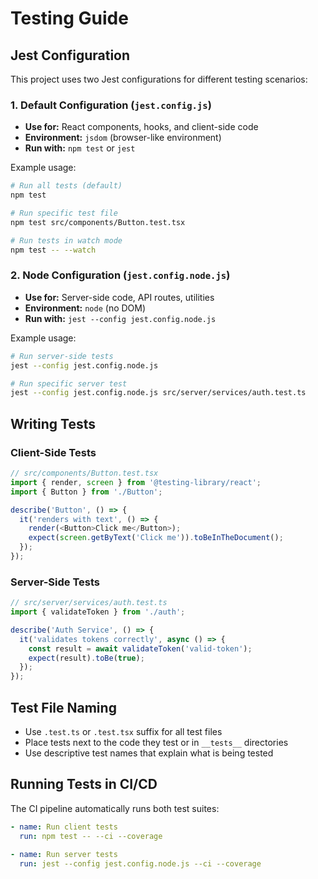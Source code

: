 # Testing Guide

## Jest Configuration

This project uses two Jest configurations for different testing scenarios:

### 1. Default Configuration (`jest.config.js`)
- **Use for:** React components, hooks, and client-side code
- **Environment:** `jsdom` (browser-like environment)
- **Run with:** `npm test` or `jest`

Example usage:
```bash
# Run all tests (default)
npm test

# Run specific test file
npm test src/components/Button.test.tsx

# Run tests in watch mode
npm test -- --watch
```

### 2. Node Configuration (`jest.config.node.js`)
- **Use for:** Server-side code, API routes, utilities
- **Environment:** `node` (no DOM)
- **Run with:** `jest --config jest.config.node.js`

Example usage:
```bash
# Run server-side tests
jest --config jest.config.node.js

# Run specific server test
jest --config jest.config.node.js src/server/services/auth.test.ts
```

## Writing Tests

### Client-Side Tests
```typescript
// src/components/Button.test.tsx
import { render, screen } from '@testing-library/react';
import { Button } from './Button';

describe('Button', () => {
  it('renders with text', () => {
    render(<Button>Click me</Button>);
    expect(screen.getByText('Click me')).toBeInTheDocument();
  });
});
```

### Server-Side Tests
```typescript
// src/server/services/auth.test.ts
import { validateToken } from './auth';

describe('Auth Service', () => {
  it('validates tokens correctly', async () => {
    const result = await validateToken('valid-token');
    expect(result).toBe(true);
  });
});
```

## Test File Naming
- Use `.test.ts` or `.test.tsx` suffix for all test files
- Place tests next to the code they test or in `__tests__` directories
- Use descriptive test names that explain what is being tested

## Running Tests in CI/CD
The CI pipeline automatically runs both test suites:
```yaml
- name: Run client tests
  run: npm test -- --ci --coverage
  
- name: Run server tests  
  run: jest --config jest.config.node.js --ci --coverage
``` 